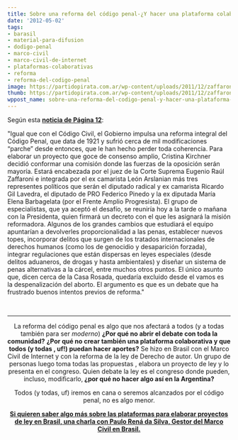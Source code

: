 ```yaml
---
title: Sobre una reforma del código penal-¿Y hacer una plataforma colaborativa abierta?
date: '2012-05-02'
tags:
- barasil
- material-para-difusion
- dodigo-penal
- marco-civil
- marco-civil-de-internet
- plataformas-colaborativas
- reforma
- reforma-del-codigo-penal
image: https://partidopirata.com.ar/wp-content/uploads/2011/12/zaffaroni.jpg
thumb: https://partidopirata.com.ar/wp-content/uploads/2011/12/zaffaroni-150x150.jpg
wppost_name: sobre-una-reforma-del-codigo-penal-y-hacer-una-plataforma-colaborativa-abierta
---
```


Según esta <strong><a href="http://www.pagina12.com.ar/diario/elpais/1-193094-2012-05-02.html" target="_blank">noticia de Página 12</a></strong>:

"Igual que con el Código Civil, el Gobierno impulsa una reforma integral del Código Penal, que data de 1921 y sufrió cerca de mil modificaciones “parche” desde entonces, que le han hecho perder toda coherencia. Para elaborar un proyecto que goce de consenso amplio, Cristina Kirchner decidió conformar una comisión donde las fuerzas de la oposición serán mayoría. Estará encabezada por el juez de la Corte Suprema Eugenio Raúl Zaffaroni e integrada por el ex camarista León Arslanian más tres representes políticos que serán el diputado radical y ex camarista Ricardo Gil Lavedra, el diputado de PRO Federico Pinedo y la ex diputada María Elena Barbagelata (por el Frente Amplio Progresista). El grupo de especialistas, que ya aceptó el desafío, se reuniría hoy a la tarde o mañana con la Presidenta, quien firmará un decreto con el que les asignará la misión reformadora. Algunos de los grandes cambios que estudiará el equipo apuntarían a devolverles proporcionalidad a las penas, establecer nuevos topes, incorporar delitos que surgen de los tratados internacionales de derechos humanos (como los de genocidio y desaparición forzada), integrar regulaciones que están dispersas en leyes especiales (desde delitos aduaneros, de drogas y hasta ambientales) y diseñar un sistema de penas alternativas a la cárcel, entre muchos otros puntos. El único asunto que, dicen cerca de la Casa Rosada, quedaría excluido desde el vamos es la despenalización del aborto. El argumento es que es un debate que ha frustrado buenos intentos previos de reforma."

&nbsp;

<hr />
<p style="text-align: center;">La reforma del código penal es algo que nos afectará a todos (y a todas también para ser <em>moderno</em>)
<strong>¿Por qué no abrir el debate con toda la comunidad?</strong>
<strong> ¿Por qué no crear también una plataforma colaborativa y que todos (y todas , uf!) puedan hacer aportes?</strong>
Se hizo en Brasil con el Marco Civil de Internet y con la reforma de la ley de Derecho de autor.
Un grupo de personas luego toma todas las propuestas , elabora un proyecto de ley y lo presenta en el congreso.
Quien debate la ley es el congreso donde pueden, incluso, modificarlo,<strong> ¿por qué no hacer algo así en la Argentina?</strong></p>
<p style="text-align: center;">Todos (y todas, uf) iremos en cana o seremos alcanzados por el código penal, no es algo menor.</p>
<p style="text-align: center;"><strong><a href="https://partidopirata.com.ar/3891/podcast-con-paulo-rena-da-silva-santarem-gestor-del-marco-civil-de-internet-de-brasil">Si quieren saber algo más sobre las plataformas para elaborar proyectos de ley en Brasil, una charla con Paulo Rená da Silva, Gestor del Marco Civil en Brasil.</a></strong>
</p>
